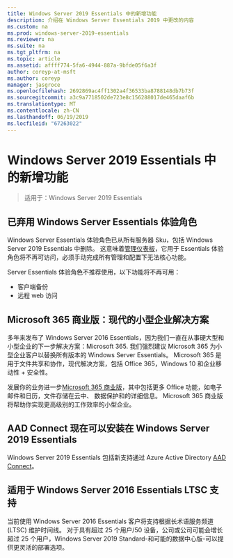 ```yaml
---
title: Windows Server 2019 Essentials 中的新增功能
description: 介绍在 Windows Server Essentials 2019 中更改的内容
ms.custom: na
ms.prod: windows-server-2019-essentials
ms.reviewer: na
ms.suite: na
ms.tgt_pltfrm: na
ms.topic: article
ms.assetid: affff774-5fa6-4944-887a-9bfde05f6a3f
author: coreyp-at-msft
ms.author: coreyp
manager: jasgroce
ms.openlocfilehash: 2692869ac4ff1302a4f36533ba8788148db7b73f
ms.sourcegitcommit: a3c9a7718502de723e8c156288017de465daaf6b
ms.translationtype: MT
ms.contentlocale: zh-CN
ms.lasthandoff: 06/19/2019
ms.locfileid: "67263022"
---
```

# <a name="whats-new-in-windows-server-2019-essentials"></a>Windows Server 2019 Essentials 中的新增功能

> 适用于：Windows Server 2019 Essentials

## <a name="windows-server-essentials-experience-role-has-been-deprecated"></a>已弃用 Windows Server Essentials 体验角色

Windows Server Essentials 体验角色已从所有服务器 Sku，包括 Windows Server 2019 Essentials 中删除。 这意味着[管理仪表板](../manage/overview-of-the-dashboard-in-windows-server-essentials.md)，它用于 Essentials 体验角色将不再可访问，必须手动完成所有管理和配置下无法核心功能。 

Server Essentials 体验角色不推荐使用，以下功能将不再可用：

-   客户端备份 
-   远程 web 访问 

## <a name="microsoft-365-business-the-modern-small-business-solution"></a>Microsoft 365 商业版：现代的小型企业解决方案 

多年来发布了 Windows Server 2016 Essentials，因为我们一直在从事硬大型和小型企业的下一步解决方案：Microsoft 365. 我们强烈建议 Microsoft 365 为小型企业客户以替换所有版本的 Windows Server Essentials。 Microsoft 365 是用于文件共享和协作，现代解决方案，包括 Office 365，Windows 10 和企业移动性 + 安全性。 

发展你的业务进一步[Microsoft 365 商业版](https://www.microsoft.com/microsoft-365/business)，其中包括更多 Office 功能，如电子邮件和日历，文件存储在云中、 数据保护和的详细信息。 Microsoft 365 商业版将帮助你实现更高级别的工作效率的小型企业。

## <a name="aad-connect-can-now-be-installed-on-windows-server-2019-essentials"></a>AAD Connect 现在可以安装在 Windows Server 2019 Essentials

Windows Server 2019 Essentials 包括新支持通过 Azure Active Directory [AAD Connect](https://docs.microsoft.com/azure/active-directory/connect/active-directory-aadconnect-prerequisites)。 

## <a name="ltsc-support-for-windows-server-2016-essentials"></a>适用于 Windows Server 2016 Essentials LTSC 支持

当前使用 Windows Server 2016 Essentials 客户将支持根据长术语服务频道 (LTSC) 维护时间线。
对于具有超过 25 个用户/50 设备，公司或公司可能会增长超过 25 个用户，Windows Server 2019 Standard-和可能的数据中心版-可以提供更灵活的部署选项。
